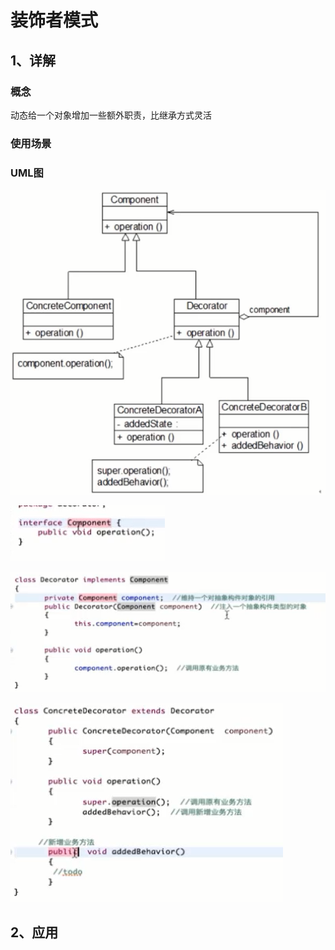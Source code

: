 # 装饰者模式

## 1、详解

### 概念

动态给一个对象增加一些额外职责，比继承方式灵活

### 使用场景

### UML图

![](../.gitbook/assets/image%20%2840%29.png)



![](../.gitbook/assets/image%20%2859%29.png)

![](../.gitbook/assets/image%20%287%29.png)

![](../.gitbook/assets/image%20%2818%29.png)

## 2、应用



